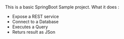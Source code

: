 This is a basic SpringBoot Sample project.
What it does :

- Expose a REST service
- Connect to a Database
- Executes a Query
- Returs result as JSon

